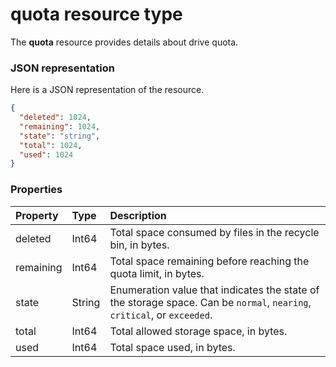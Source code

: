 # quota resource type

The **quota** resource provides details about drive quota.

### JSON representation

Here is a JSON representation of the resource.

<!-- {
  "blockType": "resource",
  "optionalProperties": [

  ],
  "@odata.type": "microsoft.graph.quota"
}-->

```json
{
  "deleted": 1024,
  "remaining": 1024,
  "state": "string",
  "total": 1024,
  "used": 1024
}

```

### Properties
| Property  | Type   | Description                                                      |
|:----------|:-------|:-----------------------------------------------------------------|
| deleted   | Int64  | Total space consumed by files in the recycle bin, in bytes.      |
| remaining | Int64  | Total space remaining before reaching the quota limit, in bytes. |
| state     | String | Enumeration value that indicates the state of the storage space. Can be `normal`, `nearing`, `critical`, or `exceeded`.|
| total     | Int64  | Total allowed storage space, in bytes.                           |
| used      | Int64  | Total space used, in bytes.                                      |

<!-- uuid: 8fcb5dbc-d5aa-4681-8e31-b001d5168d79
2015-10-25 14:57:30 UTC -->
<!-- {
  "type": "#page.annotation",
  "description": "quota resource",
  "keywords": "",
  "section": "documentation",
  "tocPath": ""
}-->